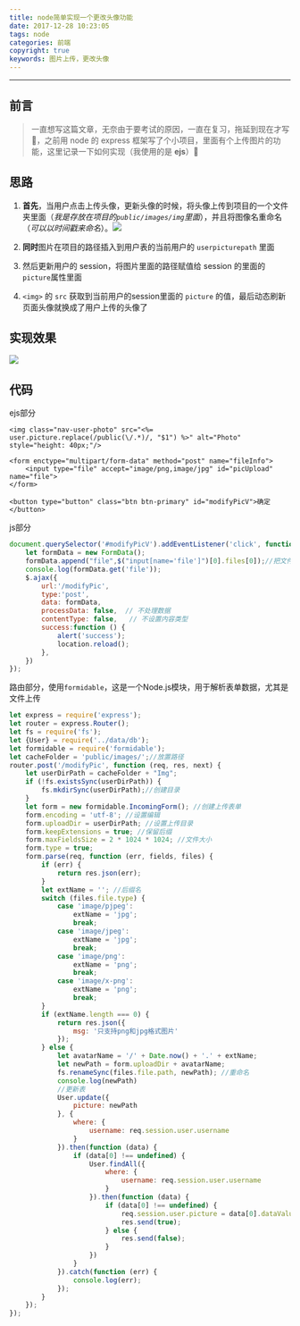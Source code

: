```yaml
---
title: node简单实现一个更改头像功能
date: 2017-12-28 10:23:05
tags: node
categories: 前端
copyright: true
keywords: 图片上传，更改头像
---
```


----

## 前言

> 一直想写这篇文章，无奈由于要考试的原因，一直在复习，拖延到现在才写🤣，之前用 node 的 express 框架写了个小项目，里面有个上传图片的功能，这里记录一下如何实现（我使用的是 **ejs**）📝

<!--more-->

## 思路
1.  **首先**，当用户点击上传头像，更新头像的时候，将头像上传到项目的一个文件夹里面（*我是存放在项目的`public/images/img`里面*），并且将图像名重命名（*可以以时间戳来命名*）。![](http://ohggtqwxx.bkt.clouddn.com/15144357069018.jpg)

2. **同时**图片在项目的路径插入到用户表的当前用户的 `userpicturepath` 里面
3. 然后更新用户的 session，将图片里面的路径赋值给 session 的里面的`picture`属性里面
4. `<img>` 的 `src` 获取到当前用户的session里面的 `picture` 的值，最后动态刷新页面头像就换成了用户上传的头像了

## 实现效果

![](http://ohggtqwxx.bkt.clouddn.com/2017-12-28-user-upload.gif)

## 代码

ejs部分

```
<img class="nav-user-photo" src="<%= user.picture.replace(/public(\/.*)/, "$1") %>" alt="Photo" style="height: 40px;"/>

<form enctype="multipart/form-data" method="post" name="fileInfo">
    <input type="file" accept="image/png,image/jpg" id="picUpload" name="file">
</form>

<button type="button" class="btn btn-primary" id="modifyPicV">确定</button>
```

js部分

```javascript
document.querySelector('#modifyPicV').addEventListener('click', function () {
    let formData = new FormData();
    formData.append("file",$("input[name='file']")[0].files[0]);//把文件对象插到formData对象上
    console.log(formData.get('file'));
    $.ajax({
        url:'/modifyPic',
        type:'post',
        data: formData,
        processData: false,  // 不处理数据
        contentType: false,   // 不设置内容类型
        success:function () {
            alert('success');
            location.reload();
        },
    })
});
```

路由部分，使用`formidable`，这是一个Node.js模块，用于解析表单数据，尤其是文件上传

```javascript
let express = require('express');
let router = express.Router();
let fs = require('fs');
let {User} = require('../data/db');
let formidable = require('formidable');
let cacheFolder = 'public/images/';//放置路径
router.post('/modifyPic', function (req, res, next) {
    let userDirPath = cacheFolder + "Img";
    if (!fs.existsSync(userDirPath)) {
        fs.mkdirSync(userDirPath);//创建目录
    }
    let form = new formidable.IncomingForm(); //创建上传表单
    form.encoding = 'utf-8'; //设置编辑
    form.uploadDir = userDirPath; //设置上传目录
    form.keepExtensions = true; //保留后缀
    form.maxFieldsSize = 2 * 1024 * 1024; //文件大小
    form.type = true;
    form.parse(req, function (err, fields, files) {
        if (err) {
            return res.json(err);
        }
        let extName = ''; //后缀名
        switch (files.file.type) {
            case 'image/pjpeg':
                extName = 'jpg';
                break;
            case 'image/jpeg':
                extName = 'jpg';
                break;
            case 'image/png':
                extName = 'png';
                break;
            case 'image/x-png':
                extName = 'png';
                break;
        }
        if (extName.length === 0) {
            return res.json({
                msg: '只支持png和jpg格式图片'
            });
        } else {
            let avatarName = '/' + Date.now() + '.' + extName;
            let newPath = form.uploadDir + avatarName;
            fs.renameSync(files.file.path, newPath); //重命名
            console.log(newPath)
            //更新表
            User.update({
                picture: newPath
            }, {
                where: {
                    username: req.session.user.username
                }
            }).then(function (data) {
                if (data[0] !== undefined) {
                    User.findAll({
                        where: {
                            username: req.session.user.username
                        }
                    }).then(function (data) {
                        if (data[0] !== undefined) {
                            req.session.user.picture = data[0].dataValues.picture;
                            res.send(true);
                        } else {
                            res.send(false);
                        }
                    })
                }
            }).catch(function (err) {
                console.log(err);
            });
        }
    });
});
```





